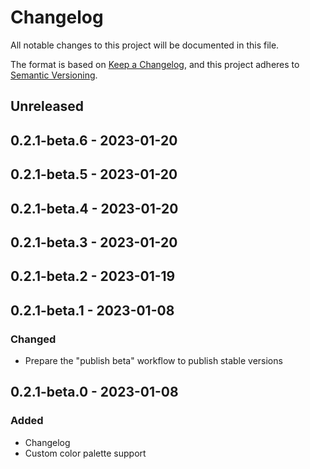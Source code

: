 # Changelog

All notable changes to this project will be documented in this file.

The format is based on [Keep a Changelog](https://keepachangelog.com/en/1.0.0/),
and this project adheres to [Semantic Versioning](https://semver.org/spec/v2.0.0.html).

## Unreleased

## 0.2.1-beta.6 - 2023-01-20

## 0.2.1-beta.5 - 2023-01-20

## 0.2.1-beta.4 - 2023-01-20

## 0.2.1-beta.3 - 2023-01-20

## 0.2.1-beta.2 - 2023-01-19

## 0.2.1-beta.1 - 2023-01-08
### Changed
- Prepare the "publish beta" workflow to publish stable versions

## 0.2.1-beta.0 - 2023-01-08
### Added
- Changelog
- Custom color palette support
